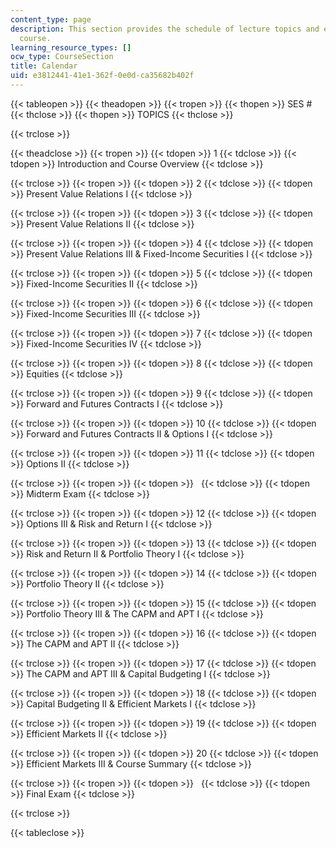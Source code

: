 ```yaml
---
content_type: page
description: This section provides the schedule of lecture topics and exams for the
  course.
learning_resource_types: []
ocw_type: CourseSection
title: Calendar
uid: e3812441-41e1-362f-0e0d-ca35682b402f
---
```


{{< tableopen >}}
{{< theadopen >}}
{{< tropen >}}
{{< thopen >}}
SES #
{{< thclose >}}
{{< thopen >}}
TOPICS
{{< thclose >}}

{{< trclose >}}

{{< theadclose >}}
{{< tropen >}}
{{< tdopen >}}
1
{{< tdclose >}}
{{< tdopen >}}
Introduction and Course Overview
{{< tdclose >}}

{{< trclose >}}
{{< tropen >}}
{{< tdopen >}}
2
{{< tdclose >}}
{{< tdopen >}}
Present Value Relations I
{{< tdclose >}}

{{< trclose >}}
{{< tropen >}}
{{< tdopen >}}
3
{{< tdclose >}}
{{< tdopen >}}
Present Value Relations II
{{< tdclose >}}

{{< trclose >}}
{{< tropen >}}
{{< tdopen >}}
4
{{< tdclose >}}
{{< tdopen >}}
Present Value Relations III & Fixed-Income Securities I
{{< tdclose >}}

{{< trclose >}}
{{< tropen >}}
{{< tdopen >}}
5
{{< tdclose >}}
{{< tdopen >}}
Fixed-Income Securities II
{{< tdclose >}}

{{< trclose >}}
{{< tropen >}}
{{< tdopen >}}
6
{{< tdclose >}}
{{< tdopen >}}
Fixed-Income Securities III
{{< tdclose >}}

{{< trclose >}}
{{< tropen >}}
{{< tdopen >}}
7
{{< tdclose >}}
{{< tdopen >}}
Fixed-Income Securities IV
{{< tdclose >}}

{{< trclose >}}
{{< tropen >}}
{{< tdopen >}}
8
{{< tdclose >}}
{{< tdopen >}}
Equities
{{< tdclose >}}

{{< trclose >}}
{{< tropen >}}
{{< tdopen >}}
9
{{< tdclose >}}
{{< tdopen >}}
Forward and Futures Contracts I
{{< tdclose >}}

{{< trclose >}}
{{< tropen >}}
{{< tdopen >}}
10
{{< tdclose >}}
{{< tdopen >}}
Forward and Futures Contracts II & Options I
{{< tdclose >}}

{{< trclose >}}
{{< tropen >}}
{{< tdopen >}}
11
{{< tdclose >}}
{{< tdopen >}}
Options II
{{< tdclose >}}

{{< trclose >}}
{{< tropen >}}
{{< tdopen >}}
 
{{< tdclose >}}
{{< tdopen >}}
Midterm Exam
{{< tdclose >}}

{{< trclose >}}
{{< tropen >}}
{{< tdopen >}}
12
{{< tdclose >}}
{{< tdopen >}}
Options III & Risk and Return I
{{< tdclose >}}

{{< trclose >}}
{{< tropen >}}
{{< tdopen >}}
13
{{< tdclose >}}
{{< tdopen >}}
Risk and Return II & Portfolio Theory I
{{< tdclose >}}

{{< trclose >}}
{{< tropen >}}
{{< tdopen >}}
14
{{< tdclose >}}
{{< tdopen >}}
Portfolio Theory II
{{< tdclose >}}

{{< trclose >}}
{{< tropen >}}
{{< tdopen >}}
15
{{< tdclose >}}
{{< tdopen >}}
Portfolio Theory III & The CAPM and APT I
{{< tdclose >}}

{{< trclose >}}
{{< tropen >}}
{{< tdopen >}}
16
{{< tdclose >}}
{{< tdopen >}}
The CAPM and APT II
{{< tdclose >}}

{{< trclose >}}
{{< tropen >}}
{{< tdopen >}}
17
{{< tdclose >}}
{{< tdopen >}}
The CAPM and APT III & Capital Budgeting I
{{< tdclose >}}

{{< trclose >}}
{{< tropen >}}
{{< tdopen >}}
18
{{< tdclose >}}
{{< tdopen >}}
Capital Budgeting II & Efficient Markets I
{{< tdclose >}}

{{< trclose >}}
{{< tropen >}}
{{< tdopen >}}
19
{{< tdclose >}}
{{< tdopen >}}
Efficient Markets II
{{< tdclose >}}

{{< trclose >}}
{{< tropen >}}
{{< tdopen >}}
20
{{< tdclose >}}
{{< tdopen >}}
Efficient Markets III & Course Summary
{{< tdclose >}}

{{< trclose >}}
{{< tropen >}}
{{< tdopen >}}
 
{{< tdclose >}}
{{< tdopen >}}
Final Exam
{{< tdclose >}}

{{< trclose >}}

{{< tableclose >}}